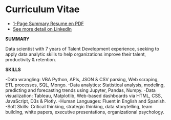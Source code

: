 # Curriculum Vitae

- [1-Page Summary Resume en PDF](https://github.com/kennethcandersen/Curriculum-Vitae/blob/main/Kenneth-Andersen-Resume-HR-Data-Scientist-July-2021-1page.pdf)
- [See more detail on LinkedIn](https://www.linkedin.com/in/kennethcandersen/)

**SUMMARY**

Data scientist with 7 years of Talent Development experience, seeking to apply data analytic skills to help organizations improve their talent, productivity & retention. 

**SKILLS**

-Data wrangling: VBA Python, APIs, JSON & CSV parsing, Web scraping, ETL processes, SQL, Mongo.
-Data analytics: Statistical analysis, modeling, predicting and forecasting trends using Jupyter, Pandas, Numpy.
-Data visualization: Tableau, Matplotlib, Web-based dashboards via HTML, CSS, JavaScript, D3s & Plotly.
-Human Languages: Fluent in English and Spanish.  
-Soft Skills: Critical thinking, strategic thinking, data storytelling, team building, white papers, executive presentations, organizational psychology.

